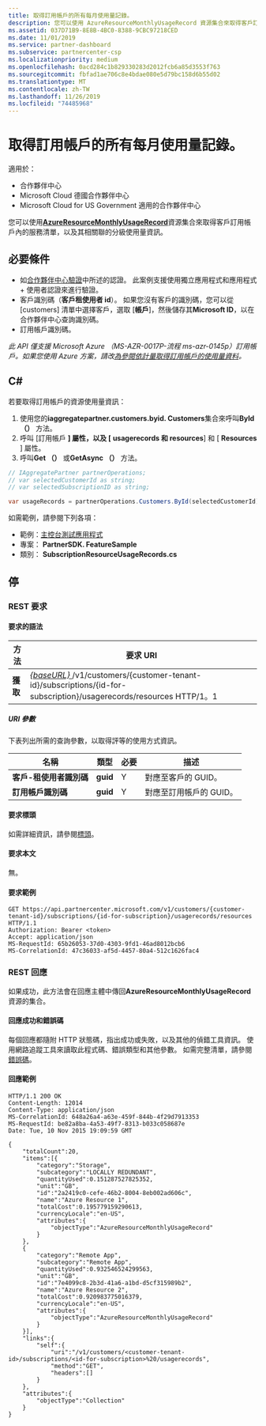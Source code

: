 ```yaml
---
title: 取得訂用帳戶的所有每月使用量記錄。
description: 您可以使用 AzureResourceMonthlyUsageRecord 資源集合來取得客戶訂用帳戶內的服務清單，以及其相關聯的分級使用量資訊。
ms.assetid: 037D71B9-8E8B-4BC0-8388-9CBC97218CED
ms.date: 11/01/2019
ms.service: partner-dashboard
ms.subservice: partnercenter-csp
ms.localizationpriority: medium
ms.openlocfilehash: 0acd284c1b829330283d2012fcb6a85d3553f763
ms.sourcegitcommit: fbfad1ae706c8e4bdae080e5d79bc158d6b55d02
ms.translationtype: MT
ms.contentlocale: zh-TW
ms.lasthandoff: 11/26/2019
ms.locfileid: "74485968"
---
```

# <a name="get-all-monthly-usage-records-for-a-subscription"></a>取得訂用帳戶的所有每月使用量記錄。

適用於：

- 合作夥伴中心
- Microsoft Cloud 德國合作夥伴中心
- Microsoft Cloud for US Government 適用的合作夥伴中心

您可以使用[**AzureResourceMonthlyUsageRecord**](https://docs.microsoft.com/dotnet/api/microsoft.store.partnercenter.models.usage.azureresourcemonthlyusagerecord)資源集合來取得客戶訂用帳戶內的服務清單，以及其相關聯的分級使用量資訊。

## <a name="prerequisites"></a>必要條件

- 如[合作夥伴中心驗證](partner-center-authentication.md)中所述的認證。 此案例支援使用獨立應用程式和應用程式 + 使用者認證來進行驗證。
- 客戶識別碼（**客戶租使用者 id**）。 如果您沒有客戶的識別碼，您可以從 [customers] 清單中選擇客戶，選取 [**帳戶**]，然後儲存其**Microsoft ID**，以在合作夥伴中心查詢識別碼。
- 訂用帳戶識別碼。

*此 API 僅支援 Microsoft Azure （MS-AZR-0017P-流程 ms-azr-0145p）訂用帳戶。如果您使用 Azure 方案，請改[為參閱依計量取得訂用帳戶的使用量資料](get-a-customer-subscription-meter-usage-records.md)。*

## <a name="c"></a>C\#

若要取得訂用帳戶的資源使用量資訊：

1. 使用您的**iaggregatepartner.customers.byid. Customers**集合來呼叫**ById （）** 方法。 
2. 呼叫 [訂用帳戶 **] 屬性，以及 [** **usagerecords 和 resources**] 和 [ **Resources** ] 屬性。 
3. 呼叫**Get （）** 或**GetAsync （）** 方法。

``` csharp
// IAggregatePartner partnerOperations;
// var selectedCustomerId as string;
// var selectedSubscriptionID as string;

var usageRecords = partnerOperations.Customers.ById(selectedCustomerId).Subscriptions.ById(selectedSubscriptionId).UsageRecords.Resources.Get();
```

如需範例，請參閱下列各項：

- 範例：[主控台測試應用程式](console-test-app.md)
- 專案： **PartnerSDK. FeatureSample**
- 類別： **SubscriptionResourceUsageRecords.cs**

## <a name="rest"></a>停

### <a name="rest-request"></a>REST 要求

#### <a name="request-syntax"></a>要求的語法

| 方法  | 要求 URI                                                                                                                                       |
|---------|---------------------------------------------------------------------------------------------------------------------------------------------------|
| **獲取** | [ *{baseURL}* ](partner-center-rest-urls.md)/v1/customers/{customer-tenant-id}/subscriptions/{id-for-subscription}/usagerecords/resources HTTP/1。1 |

##### <a name="uri-parameters"></a>URI 參數

下表列出所需的查詢參數，以取得評等的使用方式資訊。

| 名稱                    | 類型     | 必要 | 描述                               |
|-------------------------|----------|----------|-------------------------------------------|
| **客戶-租使用者識別碼**  | **guid** | Y        | 對應至客戶的 GUID。     |
| **訂用帳戶識別碼** | **guid** | Y        | 對應至訂用帳戶的 GUID。 |

#### <a name="request-headers"></a>要求標頭

如需詳細資訊，請參閱[標頭](headers.md)。

#### <a name="request-body"></a>要求本文

無。

#### <a name="request-example"></a>要求範例

```http
GET https://api.partnercenter.microsoft.com/v1/customers/{customer-tenant-id}/subscriptions/{id-for-subscription}/usagerecords/resources HTTP/1.1
Authorization: Bearer <token>
Accept: application/json
MS-RequestId: 65b26053-37d0-4303-9fd1-46ad8012bcb6
MS-CorrelationId: 47c36033-af5d-4457-80a4-512c1626fac4
```

### <a name="rest-response"></a>REST 回應

如果成功，此方法會在回應主體中傳回**AzureResourceMonthlyUsageRecord**資源的集合。

#### <a name="response-success-and-error-codes"></a>回應成功和錯誤碼

每個回應都隨附 HTTP 狀態碼，指出成功或失敗，以及其他的偵錯工具資訊。 使用網路追蹤工具來讀取此程式碼、錯誤類型和其他參數。 如需完整清單，請參閱[錯誤碼](error-codes.md)。

#### <a name="response-example"></a>回應範例

```http
HTTP/1.1 200 OK
Content-Length: 12014
Content-Type: application/json
MS-CorrelationId: 648a26a4-a63e-459f-844b-4f29d7913353
MS-RequestId: be82a8ba-4a53-49f7-8313-b033c058687e
Date: Tue, 10 Nov 2015 19:09:59 GMT

{
    "totalCount":20,
    "items":[{
        "category":"Storage",
        "subcategory":"LOCALLY REDUNDANT",
        "quantityUsed":0.151287527825352,
        "unit":"GB",
        "id":"2a2419c0-cefe-46b2-8004-8eb002ad606c",
        "name":"Azure Resource 1",
        "totalCost":0.195779159290613,
        "currencyLocale":"en-US",
        "attributes":{
            "objectType":"AzureResourceMonthlyUsageRecord"
        }
    },
    {
        "category":"Remote App",
        "subcategory":"Remote App",
        "quantityUsed":0.932546524299563,
        "unit":"GB",
        "id":"7e4099c8-2b3d-41a6-a1bd-d5cf315989b2",
        "name":"Azure Resource 2",
        "totalCost":0.920983775016379,
        "currencyLocale":"en-US",
        "attributes":{
            "objectType":"AzureResourceMonthlyUsageRecord"
        }
    }],
    "links":{
        "self":{
            "uri":"/v1/customers/<customer-tenant-id>/subscriptions/<id-for-subscription>%20/usagerecords",
            "method":"GET",
            "headers":[]
        }
    },
    "attributes":{
        "objectType":"Collection"
    }
}
```
